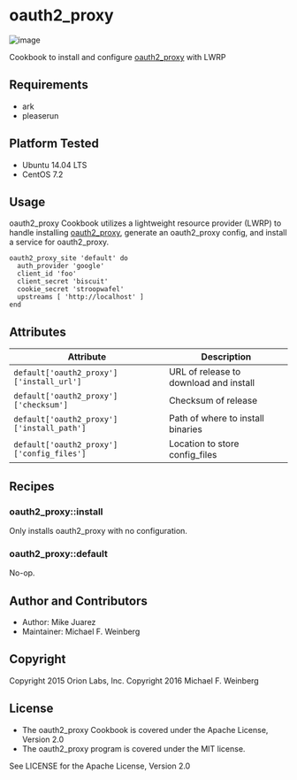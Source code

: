 # oauth2_proxy

![image](https://circleci.com/gh/orion-cookbooks/oauth2_proxy/tree/master.svg?style=shield&circle-token=89bd4ccd24e3a88c0149ac1f3f8f82b936fe5017)

Cookbook to install and configure [oauth2_proxy](https://github.com/bitly/oauth2_proxy) with LWRP

## Requirements

* ark
* pleaserun

## Platform Tested

* Ubuntu 14.04 LTS
* CentOS 7.2

## Usage

oauth2_proxy Cookbook utilizes a lightweight resource provider (LWRP) to handle installing [oauth2_proxy](https://github.com/bitly/oauth2_proxy), generate an oauth2_proxy config, and install a service for oauth2_proxy.

```
oauth2_proxy_site 'default' do
  auth_provider 'google'
  client_id 'foo'
  client_secret 'biscuit'
  cookie_secret 'stroopwafel'
  upstreams [ 'http://localhost' ]
end
```

## Attributes

| Attribute | Description |
| --------- |-------------|
| `default['oauth2_proxy']['install_url']` | URL of release to download and install |
| `default['oauth2_proxy']['checksum']` | Checksum of release |
| `default['oauth2_proxy']['install_path']` | Path of where to install binaries |
| `default['oauth2_proxy']['config_files']` | Location to store config_files |


## Recipes

### oauth2_proxy::install

Only installs oauth2_proxy with no configuration.

### oauth2_proxy::default

No-op.

## Author and Contributors

* Author: Mike Juarez
* Maintainer: Michael F. Weinberg

## Copyright

Copyright 2015 Orion Labs, Inc.
Copyright 2016 Michael F. Weinberg

## License

* The oauth2_proxy Cookbook is covered under the Apache License, Version 2.0
* The oauth2_proxy program is covered under the MIT license.

See LICENSE for the Apache License, Version 2.0
